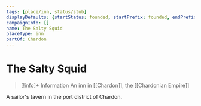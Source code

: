 ```yaml
---
tags: [place/inn, status/stub]
displayDefaults: {startStatus: founded, startPrefix: founded, endPrefix: destroyed, endStatus: destroyed, definitiveArticle: ""}
campaignInfo: []
name: The Salty Squid
placeType: inn
partOf: Chardon
---
```

# The Salty Squid
>[!info]+ Information
> An  inn in [[Chardon]], the [[Chardonian Empire]]

A sailor's tavern in the port district of Chardon.

